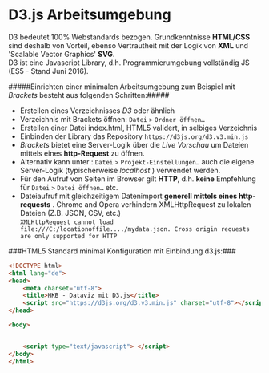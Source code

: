 # D3.js Arbeitsumgebung

D3 bedeutet 100% Webstandards bezogen. Grundkenntnisse **HTML/CSS** sind deshalb von Vorteil, ebenso Vertrautheit mit der Logik von **XML** und 'Scalable Vector Graphics' **SVG**.<br>
D3 ist eine Javascript Library, d.h. Programmierumgebung vollständig JS (ES5 - Stand Juni 2016).


#####Einrichten einer minimalen Arbeitsumgebung zum Beispiel mit *Brackets* besteht aus folgenden Schritten:#####

* Erstellen eines Verzeichnisses *D3* oder ähnlich
* Verzeichnis mit Brackets öffnen: `Datei` `>` `Ordner öffnen…`
* Erstellen einer Datei index.html, HTML5 validert, in selbiges Verzeichnis
* Einbinden der Library das Repository `https://d3js.org/d3.v3.min.js`
* *Brackets* bietet eine Server-Logik über die *Live Vorschau* um Dateien mittels eines **http-Request** zu öffnen. 
* Alternativ kann unter : `Datei` `>` `Projekt-Einstellungen…` auch die eigene Server-Logik (typischerweise *localhost* ) verwendet werden.
* Für den Aufruf von Seiten im Browser gilt **HTTP**, d.h. **keine** Empfehlung für `Datei` `>` `Datei öffnen…` etc.
* Dateiaufruf mit gleichzeitigem Datenimport **generell mittels eines http-requests** . Chrome and Opera verhindern XMLHttpRequest zu lokalen Dateien (Z.B. JSON, CSV, etc.)<br>`XMLHttpRequest cannot load file:///C:/locationoffile..../mydata.json. Cross origin requests are only supported for HTTP`


###HTML5 Standard minimal Konfiguration mit Einbindung d3.js:###
```html
<!DOCTYPE html>
<html lang="de">
<head>
    <meta charset="utf-8">
    <title>HKB - Dataviz mit D3.js</title>
    <script src="https://d3js.org/d3.v3.min.js" charset="utf-8"></script>
</head>

<body>


    <script type="text/javascript"> </script>
</body>
</html>
```
